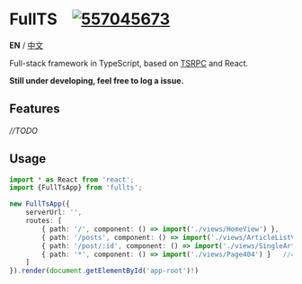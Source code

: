 FullTS&nbsp;&nbsp;&nbsp;&nbsp;[![557045673](http://pub.idqqimg.com/wpa/images/group.png)](http://shang.qq.com/wpa/qunwpa?idkey=77c812b8bbe1f5b037b1c98409aee92f893881fc38afb001d401b399673e2eae)
===

**EN** / [中文](https://github.com/k8w/fullts/blob/master/README_cn.md)

Full-stack framework in TypeScript, based on [TSRPC](https://github.com/k8w/tsrpc) and React.

**Still under developing, feel free to log a issue.**

## Features
*//TODO*

## Usage

```ts
import * as React from 'react';
import {FullTsApp} from 'fullts';

new FullTsApp({
    serverUrl: '',
    routes: [
        { path: '/', component: () => import('./views/HomeView') },
        { path: '/posts', component: () => import('./views/ArticleListView') },
        { path: '/post/:id', component: () => import('./views/SingleArticleView') },
        { path: '*', component: () => import('./views/Page404') }   //404 Page
    ]
}).render(document.getElementById('app-root')!)
```
